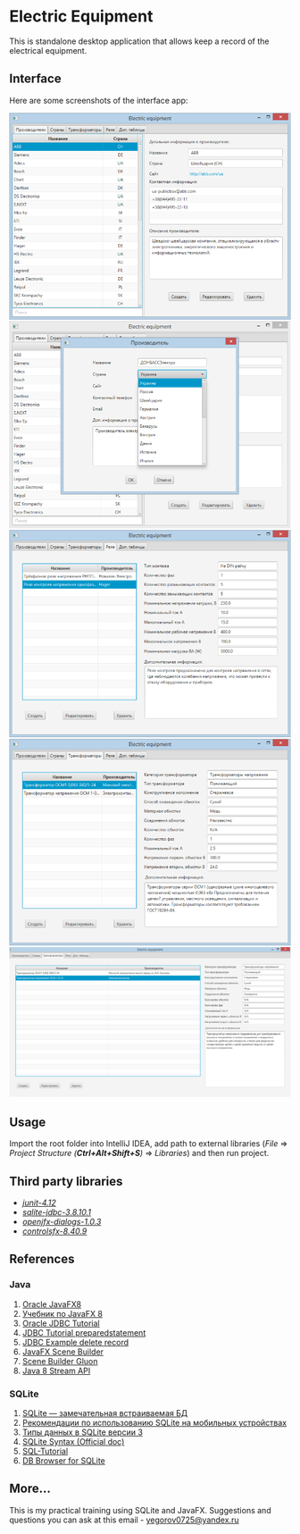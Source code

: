 # Electric Equipment

This is standalone desktop application that allows keep a record of the electrical equipment.

## Interface

Here are some screenshots of the interface app:

![Sample screenshot 1](/img/1.PNG)
![Sample screenshot 2](/img/2.PNG)
![Sample screenshot 3](/img/3.PNG)
![Sample screenshot 4](/img/4.PNG)
![Sample screenshot 5](/img/5.PNG)

## Usage

Import the root folder into IntelliJ IDEA, add path to external libraries (*File* => *Project Structure (**Ctrl+Alt+Shift+S**)* => *Libraries*) and then run project.

## Third party libraries

* [*junit-4.12*](http://junit.org/)
* [*sqlite-jdbc-3.8.10.1*](https://bitbucket.org/xerial/sqlite-jdbc)
* [*openjfx-dialogs-1.0.3*](https://bitbucket.org/controlsfx/openjfx-dialogs)
* [*controlsfx-8.40.9*](http://fxexperience.com/2015/06/announcing-controlsfx-8-40-9-and-8-20-9/)

## References 

### Java

1. [Oracle JavaFX8](http://docs.oracle.com/javase/8/javase-clienttechnologies.htm)
2. [Учебник по JavaFX 8](http://code.makery.ch/library/javafx-8-tutorial/ru/part1/)
3. [Oracle JDBC Tutorial](http://docs.oracle.com/javase/tutorial/jdbc/overview/index.html)
4. [JDBC Tutorial preparedstatement](http://tutorials.jenkov.com/jdbc/preparedstatement.html)
5. [JDBC Example delete record](http://www.mkyong.com/jdbc/jdbc-preparestatement-example-delete-a-record/)
6. [JavaFX Scene Builder](https://dzone.com/articles/bye-bye-javafx-scene-builder)
7. [Scene Builder Gluon](http://gluonhq.com/open-source/scene-builder/)
8. [Java 8 Stream API](http://www.oracle.com/technetwork/articles/java/ma14-java-se-8-streams-2177646.html)

### SQLite

1. [SQLite — замечательная встраиваемая БД](http://habrahabr.ru/post/149356/)
2. [Рекомендации по использованию SQLite на мобильных устройствах](http://habrahabr.ru/post/200954/)
3. [Типы данных в SQLite версии 3](http://xbb.uz/db/Tipy-dannyh-v-SQLite-versii-3)
4. [SQLite Syntax (Official doc)](https://www.sqlite.org/lang.html)
5. [SQL-Tutorial](https://github.com/tthibo/SQL-Tutorial)
6. [DB Browser for SQLite](http://sqlitebrowser.org/)

## More...

This is my practical training using SQLite and JavaFX. Suggestions and questions you can ask at this email - yegorov0725@yandex.ru
